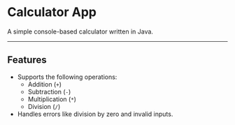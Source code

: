 # Calculator App

A simple console-based calculator written in Java.

---

## Features

- Supports the following operations:
  - Addition (`+`)
  - Subtraction (`-`)
  - Multiplication (`*`)
  - Division (`/`)
- Handles errors like division by zero and invalid inputs.